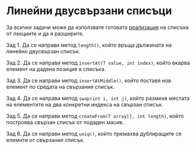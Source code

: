 # Линейни двусвързани списъци

За всички задачи може да използвате готовата [реализация](https://github.com/stranxter/lecture-notes/tree/master/samples/03_sdp/2020-21-kn/dllist) на списъка от лекциите и да я разширите.

Зад 1. Да се направи метод `length()`, който връща дължината на линейно двусвързан списък.

Зад 2. Да се направи метод `insertAt(T value, int index)`, който вкарва елемент на дадена позиция в списъка.

Зад 3. Да се направи метод `insertAtMiddle()`, който поставя нов елемент по средата на свързания списък.

Зад 4. Да се направи метод `swap(int i, int j)`, който разменя местата на елементите на два конкретни индекса на свързан списък.

Зад 5. Да се направи метод `createFrom(T array[], int length)`, който построява свързан списък от подаден масив.

Зад 6. Да се направи метод `uniq()`, който премахва дублиращите се елемнти от свързания списък.
